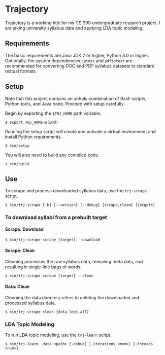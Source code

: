 # Trajectory

Trajectory is a working title for my CS 390 undergraduate research project.
I am taking university syllabus data and applying LDA topic modeling.

## Requirements

The basic requirements are Java JDK 7 or higher, Python 3.0 or higher.
Optionally, the system dependencies `catdoc` and `pdftotext` are
recommended for converting DOC and PDF syllabus datasets to standard
textual formats.


## Setup

Note that this project contains an unholy combination of Bash scripts,
Python tools, and Java code. Proceed with setup carefully.

Begin by exporting the `$TRJ_HOME` path variable.

    $ export TRJ_HOME=$(pwd)

Running the setup script will create and activate a virtual environment and
install Python requirements.

    $ bin/setup

You will also need to build any compiled code.

    $ bin/build

## Use

To scrape and process downloaded syllabus data, use the `trj-scrape`
script.

    $ bin/trj-scrape [-h] [--version] [--debug] {scrape,clean} {targets}

### To download syllabi from a prebuilt target

#### Scrape: Download

    $ bin/trj-scrape scrape [target] --download

#### Scrape: Clean

Cleaning processes the raw syllabus data, removing meta data, and resulting
in single-line bags of words.

    $ bin/trj-scrape scrape [target] --clean

#### Data: Clean

Cleaning the data directory refers to deleting the downloaded and processed
syllabus data.

    $ bin/trj-scrape clean {data,logs,all}

### LDA Topic Modeling

To run LDA topic modeling, use the `trj-learn` script.

    $ bin/trj-learn -data <path> [-debug] [-iterations <num>] [-threads <num>]

